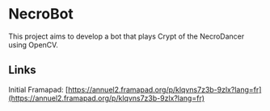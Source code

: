 # NecroBot

This project aims to develop a bot that plays Crypt of the NecroDancer using OpenCV.

## Links

Initial Framapad: [https://annuel2.framapad.org/p/klqvns7z3b-9zlx?lang=fr](https://annuel2.framapad.org/p/klqvns7z3b-9zlx?lang=fr)
